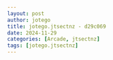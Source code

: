 ```yaml
---
layout: post
author: jotego
title: jotego.jtsectnz - d29c069
date: 2024-11-29
categories: [Arcade, jtsectnz]
tags: [jotego.jtsectnz]
---
```


